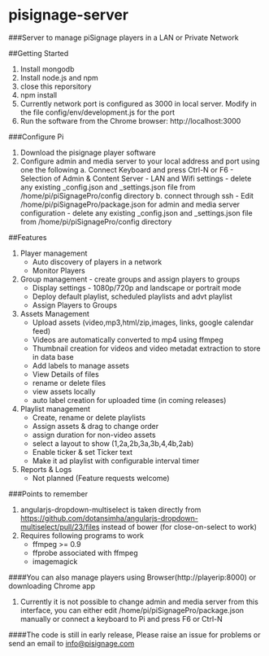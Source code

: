 # pisignage-server
###Server to manage piSignage players in a LAN or Private Network

##Getting Started
1. Install mongodb
2. Install node.js and npm
3. close this reporsitory
4. npm install
5. Currently network port is configured as 3000 in local server. Modify in the file config/env/development.js for the port
6. Run the software from the Chrome browser: http://localhost:3000


###Configure Pi
1. Download the pisignage player software
2. Configure admin and media server to your local address and port using one the following
    a. Connect Keyboard and press Ctrl-N or F6
        - Selection of Admin & Content Server
        - LAN and Wifi settings
        - delete any existing _config.json and _settings.json file from /home/pi/piSignagePro/config directory
    b. connect through ssh
        - Edit /home/pi/piSignagePro/package.json for admin and media server configuration
        - delete any existing _config.json and _settings.json file from /home/pi/piSignagePro/config directory

##Features
1. Player management
    - Auto discovery of players in a network
    - Monitor Players
2. Group management - create groups and assign players to groups
    - Display settings - 1080p/720p and landscape or portrait mode
    - Deploy default playlist, scheduled playlists and advt playlist
    - Assign Players to Groups
3. Assets Management
    - Upload assets (video,mp3,html/zip,images, links, google calendar feed)
    - Videos are automatically converted to mp4 using ffmpeg
    - Thumbnail creation for videos and video metadat extraction to store in data base
    - Add labels to manage assets
    - View Details of files
    - rename or delete files
    - view assets locally 
    - auto label creation for uploaded time (in coming releases)
4. Playlist management
    - Create, rename or delete playlists
    - Assign assets & drag to change order
    - assign duration for non-video assets
    - select a layout to show (1,2a,2b,3a,3b,4,4b,2ab)
    - Enable ticker & set Ticker text
    - Make it ad playlist with configurable interval timer
5. Reports & Logs
    - Not planned (Feature requests welcome)

###Points to remember
1. angularjs-dropdown-multiselect is taken directly from 
    https://github.com/dotansimha/angularjs-dropdown-multiselect/pull/23/files instead of bower (for close-on-select to work)
2. Requires following programs to work
    - ffmpeg >= 0.9
    - ffprobe associated with ffmpeg
    - imagemagick


####You can also manage players using Browser(http://playerip:8000) or downloading Chrome app
1. Currently it is not possible to change admin and media server from this interface, 
    you can either edit /home/pi/piSignagePro/package.json manually or connect a keyboard to Pi and press F6 or Ctrl-N
    
####The code is still in early release, Please raise an issue for problems or send an email to info@pisignage.com
